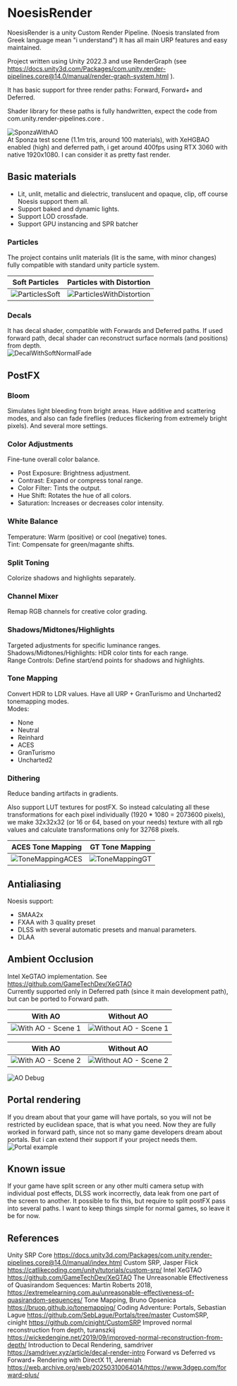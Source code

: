 # NoesisRender

NoesisRender is a unity Custom Render Pipeline. (Noesis translated from Greek language mean "i understand") It has all main URP features and easy maintained.  

Project written using Unity 2022.3 and use RenderGraph (see https://docs.unity3d.com/Packages/com.unity.render-pipelines.core@14.0/manual/render-graph-system.html ).  

It has basic support for three render paths: Forward, Forward+ and Deferred.  

Shader library for these paths is fully handwritten, expect the code from com.unity.render-pipelines.core .  

![SponzaWithAO](ImagesDemo/SponzaWithAO.png)  
At Sponza test scene (1.1m tris, around 100 materials), with XeHGBAO enabled (high) and deferred path, i get around 400fps using RTX 3060 with native 1920x1080. I can consider it as pretty fast render.  

## Basic materials

- Lit, unlit, metallic and dielectric, translucent and opaque, clip, off course Noesis support them all.
- Support baked and dynamic lights.
- Support LOD crossfade.
- Support GPU instancing and SPR batcher

### Particles

The project contains unlit materials (lit is the same, with minor changes) fully compatible with standard unity particle system. 

| Soft Particles                                 | Particles with Distortion                                          |
| ---------------------------------------------- | ------------------------------------------------------------------ |
| ![ParticlesSoft](ImagesDemo/ParticlesSoft.png) | ![ParticlesWithDistortion](ImagesDemo/ParticlesWithDistortion.png) |

### Decals

It has decal shader, compatible with Forwards and Deferred paths. If used forward path, decal shader can reconstruct surface normals (and positions) from depth.  
![DecalWithSoftNormalFade](ImagesDemo/DecalWithSoftNormalFade.png)  

## PostFX

### Bloom

Simulates light bleeding from bright areas. Have additive and scattering modes, and also can fade fireflies (reduces flickering from extremely bright pixels). And several more settings.  

### Color Adjustments

Fine-tune overall color balance.  

- Post Exposure: Brightness adjustment.  
- Contrast: Expand or compress tonal range.  
- Color Filter: Tints the output.  
- Hue Shift: Rotates the hue of all colors.  
- Saturation: Increases or decreases color intensity.  

### White Balance

Temperature: Warm (positive) or cool (negative) tones.  
Tint: Compensate for green/magante shifts.  

### Split Toning

Colorize shadows and highlights separately.  

### Channel Mixer

Remap RGB channels for creative color grading.  

### Shadows/Midtones/Highlights

Targeted adjustments for specific luminance ranges.  
Shadows/Midtones/Highlights: HDR color tints for each range.  
Range Controls: Define start/end points for shadows and highlights.  

### Tone Mapping

Convert HDR to LDR values. Have all URP + GranTurismo and Uncharted2 tonemapping modes.  
Modes:  

- None  
- Neutral  
- Reinhard  
- ACES  
- GranTurismo  
- Uncharted2  

### Dithering

Reduce banding artifacts in gradients.  

Also support LUT textures for postFX. So instead calculating all these transformations for each pixel individually (1920 * 1080 = 2073600 pixels), we make 32x32x32 (or 16 or 64, based on your needs) texture with all rgb values and calculate transformations only for 32768 pixels.  

| ACES Tone Mapping                                  | GT Tone Mapping                                |
| -------------------------------------------------- | ---------------------------------------------- |
| ![ToneMappingACES](ImagesDemo/ToneMappingACES.png) | ![ToneMappingGT](ImagesDemo/ToneMappingGT.png) |

## Antialiasing

Noesis support:  

- SMAA2x  
- FXAA with 3 quality preset  
- DLSS with several automatic presets and manual parameters.  
- DLAA  

## Ambient Occlusion

Intel XeGTAO implementation. See https://github.com/GameTechDev/XeGTAO  
Currently supported only in Deferred path (since it main development path), but can be ported to Forward path.  

| With AO                                            | Without AO                                               |
| -------------------------------------------------- | -------------------------------------------------------- |
| ![With AO - Scene 1](ImagesDemo/SponzaWithAO1.png) | ![Without AO - Scene 1](ImagesDemo/SponzaWothoutAO1.png) |

| With AO                                            | Without AO                                               |
| -------------------------------------------------- | -------------------------------------------------------- |
| ![With AO - Scene 2](ImagesDemo/SponzaWithAO2.png) | ![Without AO - Scene 2](ImagesDemo/SponzaWithoutAO2.png) |

![AO Debug](ImagesDemo/AO.png) 

## Portal rendering

If you dream about that your game will have portals, so you will not be restricted by euclidean space, that is what you need. Now they are fully worked in forward path, since not so many game developers dream about portals. But i can extend their support if your project needs them.  
![Portal example](ImagesDemo/PortalExample.png)  

## Known issue

If your game have split screen or any other multi camera setup with individual post effects, DLSS work incorrectly, data leak from one part of the screen to another. It possible to fix this, but require to split postFX pass into several paths. I want to keep things simple for normal games, so leave it be for now.  

## References

Unity SRP Core https://docs.unity3d.com/Packages/com.unity.render-pipelines.core@14.0/manual/index.html
Custom SRP, Jasper Flick https://catlikecoding.com/unity/tutorials/custom-srp/
Intel XeGTAO https://github.com/GameTechDev/XeGTAO
The Unreasonable Effectiveness of Quasirandom Sequences: Martin Roberts 2018, https://extremelearning.com.au/unreasonable-effectiveness-of-quasirandom-sequences/
Tone Mapping, Bruno Opsenica https://bruop.github.io/tonemapping/
Coding Adventure: Portals, Sebastian Lague https://github.com/SebLague/Portals/tree/master
CustomSRP, cinight https://github.com/cinight/CustomSRP
Improved normal reconstruction from depth, turanszkij https://wickedengine.net/2019/09/improved-normal-reconstruction-from-depth/
Introduction to Decal Rendering, samdriver https://samdriver.xyz/article/decal-render-intro
Forward vs Deferred vs Forward+ Rendering with DirectX 11, Jeremiah https://web.archive.org/web/20250310064014/https://www.3dgep.com/forward-plus/
